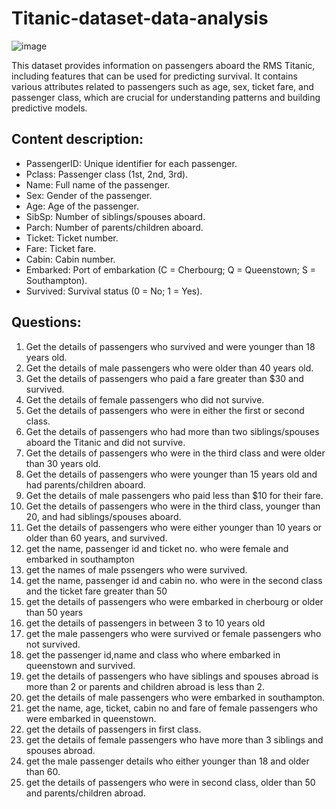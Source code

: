 # Titanic-dataset-data-analysis
![image](https://github.com/user-attachments/assets/fec8595a-8540-48f2-9380-67eacfe3b325)

This dataset provides information on passengers aboard the RMS Titanic, including features that can be used for predicting survival. It contains various attributes related to passengers such as age, sex, ticket fare, and passenger class, which are crucial for understanding patterns and building predictive models.

## Content description:

* PassengerID: Unique identifier for each passenger.
* Pclass: Passenger class (1st, 2nd, 3rd).
* Name: Full name of the passenger.
* Sex: Gender of the passenger.
* Age: Age of the passenger.
* SibSp: Number of siblings/spouses aboard.
* Parch: Number of parents/children aboard.
* Ticket: Ticket number.
* Fare: Ticket fare.
* Cabin: Cabin number.
* Embarked: Port of embarkation (C = Cherbourg; Q = Queenstown; S = Southampton).
* Survived: Survival status (0 = No; 1 = Yes).

## Questions:
1) Get the details of passengers who survived and were younger than 18 years old.
2) Get the details of male passengers who were older than 40 years old.
3) Get the details of passengers who paid a fare greater than $30 and survived.
4) Get the details of female passengers who did not survive.
5) Get the details of passengers who were in either the first or second class.
6) Get the details of passengers who had more than two siblings/spouses aboard the Titanic and did not survive.
7) Get the details of passengers who were in the third class and were older than 30 years old.
8) Get the details of passengers who were younger than 15 years old and had parents/children aboard.
9) Get the details of male passengers who paid less than $10 for their fare.
10) Get the details of passengers who were in the third class, younger than 20, and had siblings/spouses aboard.
11) Get the details of passengers who were either younger than 10 years or older than 60 years, and survived.
12) get the name, passenger id and ticket no. who were female and embarked in southampton
13) get the names of male pssengers who were survived.
14) get the name, passenger id and cabin no. who were in the second class and the ticket fare greater than 50
15) get the details of passengers who were embarked in cherbourg or older than 50 years
16) get the details of passengers in between 3 to 10 years old
17) get the male passengers who were survived or female passengers who not survived.
18) get the passenger id,name and class who where embarked in queenstown and survived.
19) get the details of passengers who have siblings and spouses abroad is more than 2 or parents and children abroad is less than 2.
20) get the details of male passengers who were embarked in southampton.
21) get the name, age, ticket, cabin no and fare of female passengers who were embarked in queenstown.
22) get the details of passengers in first class.
23) get the details of female passengers who have more than 3 siblings and spouses abroad.
24) get the male passenger details who either younger than 18 and older than 60.
25) get the details of passengers who were in second class, older than 50 and parents/children abroad.
